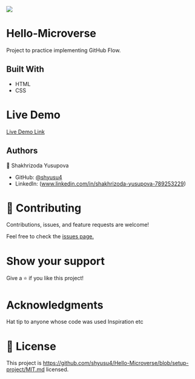 ![](https://img.shields.io/badge/Microverse-blueviolet)
# Hello-Microverse
Project to practice implementing GitHub Flow.

## Built With

- HTML
- CSS

# Live Demo
[Live Demo Link](https://livedemo.com/)

## Authors

👤 Shakhrizoda Yusupova

- GitHub: [@shyusu4](https://github.com/shyusu4)
- LinkedIn: (www.linkedin.com/in/shakhrizoda-yusupova-789253229)

# 🤝 Contributing
Contributions, issues, and feature requests are welcome!

Feel free to check the [issues page.](https://github.com/shyusu4/Hello-Microverse/issues)

# Show your support
Give a ⭐️ if you like this project!

# Acknowledgments
Hat tip to anyone whose code was used
Inspiration
etc

# 📝 License
This project is https://github.com/shyusu4/Hello-Microverse/blob/setup-project/MIT.md licensed.
